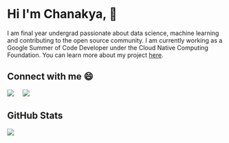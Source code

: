 # Hi I'm Chanakya, 👋

I am final year undergrad passionate about data science, machine learning and contributing to the open source community. I am currently working as a Google Summer of Code Developer under the Cloud Native Computing Foundation. You can learn more about my project [here](https://github.com/cekbote/coredns_ml_plugin).



## Connect with me :smile:

<a href="https://www.linkedin.com/in/chanakyaekbote/"><img src="https://img.shields.io/badge/linkedin-%230077B5.svg?&style=for-the-badge&logo=linkedin&logoColor=white" /></a>&nbsp;&nbsp;&nbsp;&nbsp;
<a href="mailto:ca10@iitbbs.ac.in"><img src="https://img.shields.io/badge/gmail-%23D14836.svg?&style=for-the-badge&logo=gmail&logoColor=white" /></a>&nbsp;&nbsp;&nbsp;&nbsp;


## GitHub Stats

<a href="https://github.com/anuraghazra/github-readme-stats">
  <img align="left" src="https://github-readme-stats.vercel.app/api?username=cekbote&show_icons=true" />
</a>

<!--
<a href="https://github.com/anuraghazra/convoychat">
  <img align="left" src="https://github-readme-stats.vercel.app/api/top-langs/?username=cekbote" />
</a>
-->

<!--
**cekbote/cekbote** is a ✨ _special_ ✨ repository because its `README.md` (this file) appears on your GitHub profile.

Here are some ideas to get you started:

- 🔭 I’m currently working on ...
- 🌱 I’m currently learning ...
- 👯 I’m looking to collaborate on ...
- 🤔 I’m looking for help with ...
- 💬 Ask me about ...
- 📫 How to reach me: ...
- 😄 Pronouns: ...
- ⚡ Fun fact:
-->
